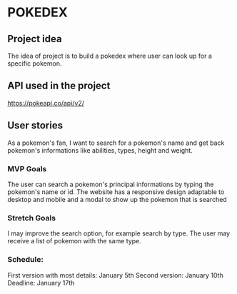 # POKEDEX

## Project idea
The idea of project is to build a pokedex where user can look up for a specific pokemon.

## API used in the project
https://pokeapi.co/api/v2/

## User stories
As a pokemon's fan, I want to search for a pokemon's name and get back pokemon's informations like abilities, types, height and weight.

### MVP Goals
> 
The user can search a pokemon's principal informations by typing the pokemon's name or id.
The website has a responsive design adaptable to desktop and mobile and a modal to show up the pokemon that is searched

### Stretch Goals
> 
I may improve the search option, for example search by type. The user may receive a list of pokemon with the same type.

### Schedule:
First version with most details: January 5th
Second version: January 10th
Deadline: January 17th
